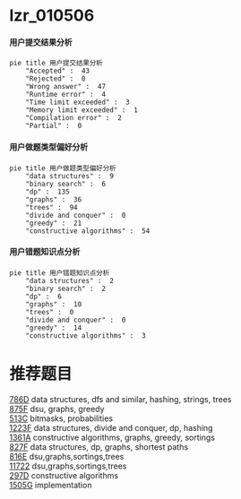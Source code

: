 # lzr_010506

<!-- tabs:start -->



#### **用户提交结果分析**

```mermaid
pie title 用户提交结果分析
    "Accepted" :  43
    "Rejected" :  0
    "Wrong answer" :  47
    "Runtime error" :  4
    "Time limit exceeded" :  3
    "Memory limit exceeded" :  1
    "Compilation error" :  2
    "Partial" :  0
```

#### **用户做题类型偏好分析**

```mermaid
pie title 用户做题类型偏好分析
    "data structures" :  9
    "binary search" :  6
    "dp" :  135
    "graphs" :  36
    "trees" :  94
    "divide and conquer" :  0
    "greedy" :  21
    "constructive algorithms" :  54
```
#### **用户错题知识点分析**

```mermaid
pie title 用户错题知识点分析
    "data structures" :  2
    "binary search" :  2
    "dp" :  6
    "graphs" :  10
    "trees" :  0
    "divide and conquer" :  0
    "greedy" :  14
    "constructive algorithms" :  3
```



<!-- tabs:end -->
# 推荐题目
[786D](https://codeforces.com/contest/786/problem/D)		data structures,
                        dfs and similar,
                        hashing,
                        strings,
                        trees		  
[875F](https://codeforces.com/contest/875/problem/F)		dsu,
                        graphs,
                        greedy		  
[513C](https://codeforces.com/contest/513/problem/C)		bitmasks,
                        probabilities		  
[1223F](https://codeforces.com/contest/1223/problem/F)		data structures,
                        divide and conquer,
                        dp,
                        hashing		  
[1361A](https://codeforces.com/contest/1361/problem/A)		constructive algorithms,
                        graphs,
                        greedy,
                        sortings		  
[827F](https://codeforces.com/contest/827/problem/F)		data structures,
                        dp,
                        graphs,
                        shortest paths		  
[816E](https://codeforces.com/contest/816/problem/E)		dsu,graphs,sortings,trees		  
[11722](https://codeforces.com/contest/1172/problem/2)		dsu,graphs,sortings,trees		  
[297D](https://codeforces.com/contest/297/problem/D)		constructive algorithms		  
[1505G](https://codeforces.com/contest/1505/problem/G)		implementation		  

